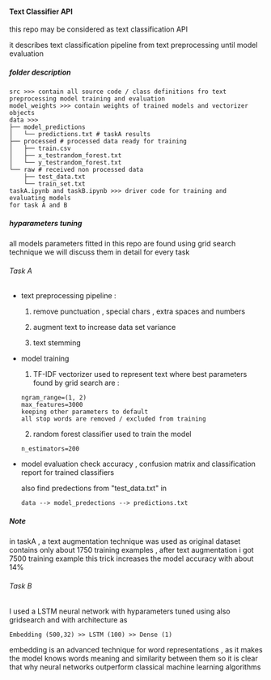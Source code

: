 #### Text Classifier API

this repo may be considered as text classification API

it describes text classification pipeline from text preprocessing until model evaluation
##### folder description
```
src >>> contain all source code / class definitions fro text preprocessing model training and evaluation
model_weights >>> contain weights of trained models and vectorizer objects
data >>>
├── model_predictions
│   └── predictions.txt # taskA results
├── processed # processed data ready for training
│   ├── train.csv
│   ├── x_testrandom_forest.txt
│   └── y_testrandom_forest.txt
└── raw # received non processed data
    ├── test_data.txt
    └── train_set.txt
taskA.ipynb and taskB.ipynb >>> driver code for training and evaluating models 
for task A and B

``` 
##### hyparameters tuning
all models parameters fitted in this repo are found using grid search technique
we will discuss them in detail for every task
###### Task A
* text preprocessing pipeline :

    1. remove punctuation , special chars , extra spaces and numbers
    
    2. augment text to increase data set variance
    
    3. text stemming
* model training 
    1. TF-IDF vectorizer used to represent text where best parameters
    found by grid search are :
    
    ```
    ngram_range=(1, 2)
    max_features=3000
  keeping other parameters to default
  all stop words are removed / excluded from training
    ```
  2. random forest classifier used to train the model
  ```
  n_estimators=200
  ```
 * model evaluation 
 check accuracy , confusion matrix and classification report for trained classifiers

    also find predections from "test_data.txt" in
    ```
   data --> model_predections --> predictions.txt
   ``` 
##### Note
in taskA , a text augmentation technique was used as original dataset 
contains only about 1750 training examples , after text augmentation i got 7500 training example 
this trick increases the model accuracy with about 14%

###### Task B
I used a LSTM neural network with hyparameters tuned using also gridsearch
and with architecture as 
```
Embedding (500,32) >> LSTM (100) >> Dense (1)
```
embedding is an advanced technique for word representations , as it makes the model knows words meaning and similarity between them 
so it is clear that why neural networks outperform classical machine learning algorithms 
